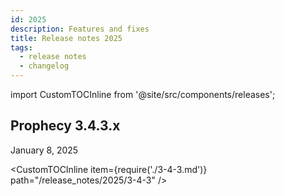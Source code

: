```yaml
---
id: 2025
description: Features and fixes
title: Release notes 2025
tags:
  - release notes
  - changelog
---
```


import CustomTOCInline from '@site/src/components/releases';

## Prophecy 3.4.3.x

January 8, 2025

<CustomTOCInline item={require('./3-4-3.md')} path="/release_notes/2025/3-4-3" />
